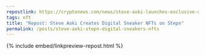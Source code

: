 ```yaml
---
repostlink: https://cryptonews.com/news/steve-aoki-launches-exclusive-digital-sneakers-as-nfts-on-stepns-move-to-earn-platform.htm
tags: nft
title: "Repost: Steve Aoki Creates Digital Sneaker NFTs on Stepn"
permalink: /posts/steve-aoki-stepn-digital-sneakers-nfts
---
```


{% include embed/linkpreview-repost.html %}

